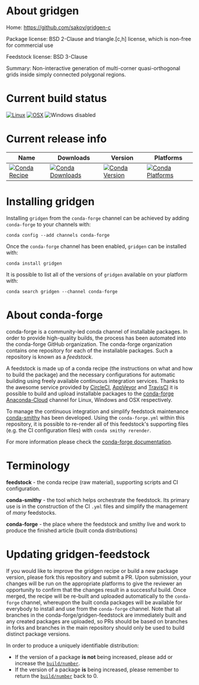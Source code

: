 About gridgen
=============

Home: https://github.com/sakov/gridgen-c

Package license: BSD 2-Clause and triangle.[c,h] license, which is non-free for commercial use

Feedstock license: BSD 3-Clause

Summary: Non-interactive generation of multi-corner quasi-orthogonal grids inside simply connected polygonal regions.



Current build status
====================

[![Linux](https://img.shields.io/circleci/project/github/conda-forge/gridgen-feedstock/master.svg?label=Linux)](https://circleci.com/gh/conda-forge/gridgen-feedstock)
[![OSX](https://img.shields.io/travis/conda-forge/gridgen-feedstock/master.svg?label=macOS)](https://travis-ci.org/conda-forge/gridgen-feedstock)
![Windows disabled](https://img.shields.io/badge/Windows-disabled-lightgrey.svg)

Current release info
====================

| Name | Downloads | Version | Platforms |
| --- | --- | --- | --- |
| [![Conda Recipe](https://img.shields.io/badge/recipe-gridgen-green.svg)](https://anaconda.org/conda-forge/gridgen) | [![Conda Downloads](https://img.shields.io/conda/dn/conda-forge/gridgen.svg)](https://anaconda.org/conda-forge/gridgen) | [![Conda Version](https://img.shields.io/conda/vn/conda-forge/gridgen.svg)](https://anaconda.org/conda-forge/gridgen) | [![Conda Platforms](https://img.shields.io/conda/pn/conda-forge/gridgen.svg)](https://anaconda.org/conda-forge/gridgen) |

Installing gridgen
==================

Installing `gridgen` from the `conda-forge` channel can be achieved by adding `conda-forge` to your channels with:

```
conda config --add channels conda-forge
```

Once the `conda-forge` channel has been enabled, `gridgen` can be installed with:

```
conda install gridgen
```

It is possible to list all of the versions of `gridgen` available on your platform with:

```
conda search gridgen --channel conda-forge
```


About conda-forge
=================

conda-forge is a community-led conda channel of installable packages.
In order to provide high-quality builds, the process has been automated into the
conda-forge GitHub organization. The conda-forge organization contains one repository
for each of the installable packages. Such a repository is known as a *feedstock*.

A feedstock is made up of a conda recipe (the instructions on what and how to build
the package) and the necessary configurations for automatic building using freely
available continuous integration services. Thanks to the awesome service provided by
[CircleCI](https://circleci.com/), [AppVeyor](http://www.appveyor.com/)
and [TravisCI](https://travis-ci.org/) it is possible to build and upload installable
packages to the [conda-forge](https://anaconda.org/conda-forge)
[Anaconda-Cloud](http://docs.anaconda.org/) channel for Linux, Windows and OSX respectively.

To manage the continuous integration and simplify feedstock maintenance
[conda-smithy](http://github.com/conda-forge/conda-smithy) has been developed.
Using the ``conda-forge.yml`` within this repository, it is possible to re-render all of
this feedstock's supporting files (e.g. the CI configuration files) with ``conda smithy rerender``.

For more information please check the [conda-forge documentation](https://conda-forge.org/docs/).

Terminology
===========

**feedstock** - the conda recipe (raw material), supporting scripts and CI configuration.

**conda-smithy** - the tool which helps orchestrate the feedstock.
                   Its primary use is in the construction of the CI ``.yml`` files
                   and simplify the management of *many* feedstocks.

**conda-forge** - the place where the feedstock and smithy live and work to
                  produce the finished article (built conda distributions)


Updating gridgen-feedstock
==========================

If you would like to improve the gridgen recipe or build a new
package version, please fork this repository and submit a PR. Upon submission,
your changes will be run on the appropriate platforms to give the reviewer an
opportunity to confirm that the changes result in a successful build. Once
merged, the recipe will be re-built and uploaded automatically to the
`conda-forge` channel, whereupon the built conda packages will be available for
everybody to install and use from the `conda-forge` channel.
Note that all branches in the conda-forge/gridgen-feedstock are
immediately built and any created packages are uploaded, so PRs should be based
on branches in forks and branches in the main repository should only be used to
build distinct package versions.

In order to produce a uniquely identifiable distribution:
 * If the version of a package **is not** being increased, please add or increase
   the [``build/number``](http://conda.pydata.org/docs/building/meta-yaml.html#build-number-and-string).
 * If the version of a package **is** being increased, please remember to return
   the [``build/number``](http://conda.pydata.org/docs/building/meta-yaml.html#build-number-and-string)
   back to 0.